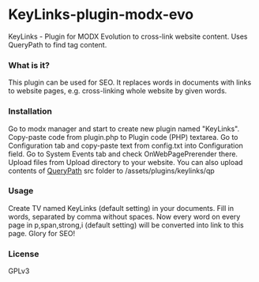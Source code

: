 KeyLinks-plugin-modx-evo
========================

KeyLinks - Plugin for MODX Evolution to cross-link website content. Uses QueryPath to find tag content.

### What is it?

This plugin can be used for SEO. It replaces words in documents with links to website pages, e.g. cross-linking whole website by given words.

### Installation

Go to modx manager and start to create new plugin named "KeyLinks".
Copy-paste code from plugin.php to Plugin code (PHP) textarea.
Go to Configuration tab and copy-paste text from config.txt into Configuration field.
Go to System Events tab and check OnWebPagePrerender there.
Upload files from Upload directory to your website. You can also upload contents of [QueryPath](https://github.com/technosophos/querypath) src folder to /assets/plugins/keylinks/qp

### Usage

Create TV named KeyLinks (default setting) in your documents. Fill in words, separated by comma without spaces. Now every word on every page in p,span,strong,i (default setting) will be converted into link to this page. Glory for SEO!

### License

GPLv3